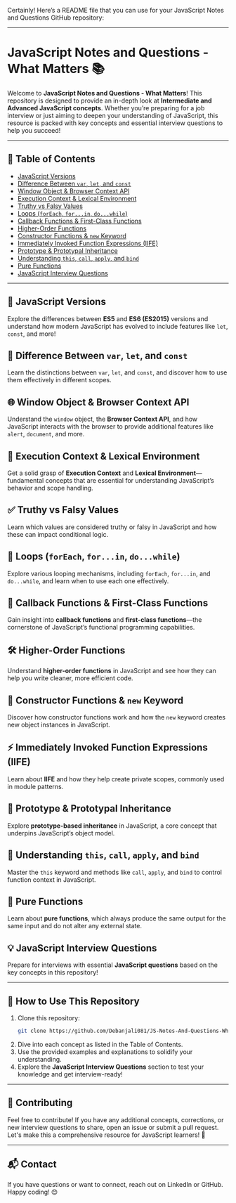 Certainly! Here’s a README file that you can use for your JavaScript Notes and Questions GitHub repository:

---

# JavaScript Notes and Questions - What Matters 📚

Welcome to **JavaScript Notes and Questions - What Matters**! This repository is designed to provide an in-depth look at **Intermediate and Advanced JavaScript concepts**. Whether you’re preparing for a job interview or just aiming to deepen your understanding of JavaScript, this resource is packed with key concepts and essential interview questions to help you succeed!

---

## 📖 Table of Contents

- [JavaScript Versions](#javascript-versions)
- [Difference Between `var`, `let`, and `const`](#difference-between-var-let-and-const)
- [Window Object & Browser Context API](#window-object--browser-context-api)
- [Execution Context & Lexical Environment](#execution-context--lexical-environment)
- [Truthy vs Falsy Values](#truthy-vs-falsy-values)
- [Loops (`forEach`, `for...in`, `do...while`)](#loops-foreach-forin-dowhile)
- [Callback Functions & First-Class Functions](#callback-functions--first-class-functions)
- [Higher-Order Functions](#higher-order-functions)
- [Constructor Functions & `new` Keyword](#constructor-functions--new-keyword)
- [Immediately Invoked Function Expressions (IIFE)](#immediately-invoked-function-expressions-iife)
- [Prototype & Prototypal Inheritance](#prototype--prototypal-inheritance)
- [Understanding `this`, `call`, `apply`, and `bind`](#understanding-this-call-apply-and-bind)
- [Pure Functions](#pure-functions)
- [JavaScript Interview Questions](#javascript-interview-questions)

---

## 🚀 JavaScript Versions

Explore the differences between **ES5** and **ES6 (ES2015)** versions and understand how modern JavaScript has evolved to include features like `let`, `const`, and more!

## 📌 Difference Between `var`, `let`, and `const`

Learn the distinctions between `var`, `let`, and `const`, and discover how to use them effectively in different scopes.

## 🌐 Window Object & Browser Context API

Understand the `window` object, the **Browser Context API**, and how JavaScript interacts with the browser to provide additional features like `alert`, `document`, and more.

## 🔄 Execution Context & Lexical Environment

Get a solid grasp of **Execution Context** and **Lexical Environment**—fundamental concepts that are essential for understanding JavaScript’s behavior and scope handling.

## ✅ Truthy vs Falsy Values

Learn which values are considered truthy or falsy in JavaScript and how these can impact conditional logic.

## 🔁 Loops (`forEach`, `for...in`, `do...while`)

Explore various looping mechanisms, including `forEach`, `for...in`, and `do...while`, and learn when to use each one effectively.

## 🔄 Callback Functions & First-Class Functions

Gain insight into **callback functions** and **first-class functions**—the cornerstone of JavaScript’s functional programming capabilities.

## 🛠 Higher-Order Functions

Understand **higher-order functions** in JavaScript and see how they can help you write cleaner, more efficient code.

## 🔧 Constructor Functions & `new` Keyword

Discover how constructor functions work and how the `new` keyword creates new object instances in JavaScript.

## ⚡ Immediately Invoked Function Expressions (IIFE)

Learn about **IIFE** and how they help create private scopes, commonly used in module patterns.

## 📜 Prototype & Prototypal Inheritance

Explore **prototype-based inheritance** in JavaScript, a core concept that underpins JavaScript’s object model.

## 🎯 Understanding `this`, `call`, `apply`, and `bind`

Master the `this` keyword and methods like `call`, `apply`, and `bind` to control function context in JavaScript.

## 🎯 Pure Functions

Learn about **pure functions**, which always produce the same output for the same input and do not alter any external state.

## 💡 JavaScript Interview Questions

Prepare for interviews with essential **JavaScript questions** based on the key concepts in this repository!

---

## 📂 How to Use This Repository

1. Clone this repository:
   ```bash
   git clone https://github.com/Debanjali081/JS-Notes-And-Questions-What-Matters.git
   ```
2. Dive into each concept as listed in the Table of Contents.
3. Use the provided examples and explanations to solidify your understanding.
4. Explore the **JavaScript Interview Questions** section to test your knowledge and get interview-ready!

---

## 📢 Contributing

Feel free to contribute! If you have any additional concepts, corrections, or new interview questions to share, open an issue or submit a pull request. Let's make this a comprehensive resource for JavaScript learners! 🎉

---

## 📬 Contact

If you have questions or want to connect, reach out on LinkedIn or GitHub. Happy coding! 😊

